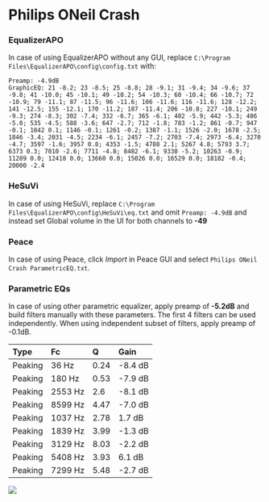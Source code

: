 # Philips ONeil Crash

### EqualizerAPO
In case of using EqualizerAPO without any GUI, replace `C:\Program Files\EqualizerAPO\config\config.txt`
with:
```
Preamp: -4.9dB
GraphicEQ: 21 -8.2; 23 -8.5; 25 -8.8; 28 -9.1; 31 -9.4; 34 -9.6; 37 -9.8; 41 -10.0; 45 -10.1; 49 -10.2; 54 -10.3; 60 -10.4; 66 -10.7; 72 -10.9; 79 -11.1; 87 -11.5; 96 -11.6; 106 -11.6; 116 -11.6; 128 -12.2; 141 -12.5; 155 -12.1; 170 -11.2; 187 -11.4; 206 -10.8; 227 -10.1; 249 -9.3; 274 -8.3; 302 -7.4; 332 -6.7; 365 -6.1; 402 -5.9; 442 -5.3; 486 -5.0; 535 -4.5; 588 -3.6; 647 -2.7; 712 -1.8; 783 -1.2; 861 -0.7; 947 -0.1; 1042 0.1; 1146 -0.1; 1261 -0.2; 1387 -1.1; 1526 -2.0; 1678 -2.5; 1846 -3.4; 2031 -4.5; 2234 -6.1; 2457 -7.2; 2703 -7.4; 2973 -6.4; 3270 -4.7; 3597 -1.6; 3957 0.8; 4353 -1.5; 4788 2.1; 5267 4.8; 5793 3.7; 6373 0.3; 7010 -2.6; 7711 -4.8; 8482 -6.1; 9330 -5.2; 10263 -0.9; 11289 0.0; 12418 0.0; 13660 0.0; 15026 0.0; 16529 0.0; 18182 -0.4; 20000 -2.4
```

### HeSuVi
In case of using HeSuVi, replace `C:\Program Files\EqualizerAPO\config\HeSuVi\eq.txt` and omit `Preamp:
-4.9dB` and instead set Global volume in the UI for both channels to **-49**

### Peace
In case of using Peace, click *Import* in Peace GUI and select `Philips ONeil Crash ParametricEQ.txt`.

### Parametric EQs
In case of using other parametric equalizer, apply preamp of **-5.2dB** and build filters manually
with these parameters. The first 4 filters can be used independently.
When using independent subset of filters, apply preamp of -0.1dB.

| Type    | Fc      |    Q | Gain    |
|:--------|:--------|:-----|:--------|
| Peaking | 36 Hz   | 0.24 | -8.4 dB |
| Peaking | 180 Hz  | 0.53 | -7.9 dB |
| Peaking | 2553 Hz | 2.6  | -8.1 dB |
| Peaking | 8599 Hz | 4.47 | -7.0 dB |
| Peaking | 1037 Hz | 2.78 | 1.7 dB  |
| Peaking | 1839 Hz | 3.99 | -1.3 dB |
| Peaking | 3129 Hz | 8.03 | -2.2 dB |
| Peaking | 5408 Hz | 3.93 | 6.1 dB  |
| Peaking | 7299 Hz | 5.48 | -2.7 dB |

![](https://raw.githubusercontent.com/jaakkopasanen/AutoEq/master/results/innerfidelity/sbaf-serious/Philips%20ONeil%20Crash/Philips%20ONeil%20Crash.png)